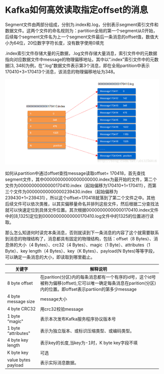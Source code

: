 # Kafka如何高效读取指定offset的消息

Segment文件由两部分组成，分别为.index和.log，分别表示segment索引文件和数据文件。这两个文件的命名规则为：partition全局的第一个segment从0开始，后续每个segment文件名为上一个segment文件最后一条消息的offset值，数值大小为64位，20位数字字符长度，没有数字使用0填充

.index索引文件存储大量的元数据，.log文件存储大量消息，索引文件中的元数据指向对应数据文件中message的物理偏移地址。其中以“.index”索引文件中的元数据[3, 348]为例，在“.log”数据文件表示第3个消息，即在全局partition中表示170410+3=170413个消息，该消息的物理偏移地址为348。

![20170506094723439](.\image\20170506094723439.png)

如何从partition中通过offset查找message读取offset= 170418，首先查找segment文件，其中00000000000000000000.index为最开始的文件，第二个文件为00000000000000170410.index（起始偏移为170410+1=170411），而第三个文件为00000000000000239430.index（起始偏移为239430+1=239431），所以这个offset=170418就落到了第二个文件之中。其他后续文件可以依次类推，以其实偏移量命名并排列这些文件，然后根据二分查找法就可以快速定位到具体文件位置。其次根据00000000000000170410.index文件中的[8,1325]定位到00000000000000170410.log文件中的1325的位置进行读取。

那么怎么知道何时读完本条消息，否则就读到下一条消息的内容了这个就需要联系到消息的物理结构了，消息都具有固定的物理结构，包括：offset（8 Bytes）、消息体的大小（4 Bytes）、crc32（4 Bytes）、magic（1 Byte）、attributes（1 Byte）、key length（4 Bytes）、key（K Bytes）、payload(N Bytes)等等字段，可以确定一条消息的大小，即读取到哪里截止。



| **关键字**            | **解释说明**                                                 |
| --------------------- | ------------------------------------------------------------ |
| 8 byte offset         | 在parition(分区)内的每条消息都有一个有序的id号，这个id号被称为偏移(offset),它可以唯一确定每条消息在parition(分区)内的位置。即offset表示partiion的第多少message |
| 4 byte message   size | message大小                                                  |
| 4 byte CRC32          | 用crc32校验message                                           |
| 1 byte “magic"        | 表示本次发布Kafka服务程序协议版本号                          |
| 1 byte “attributes"   | 表示为独立版本、或标识压缩类型、或编码类型。                 |
| 4 byte key   length   | 表示key的长度,当key为-1时，K byte key字段不填                |
| K byte key            | 可选                                                         |
| value bytes   payload | 表示实际消息数据。                                           |

